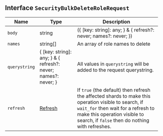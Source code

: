 ## Interface `SecurityBulkDeleteRoleRequest`

| Name | Type | Description |
| - | - | - |
| `body` | string | ({ [key: string]: any; } & { refresh?: never; names?: never; }) | All values in `body` will be added to the request body. |
| `names` | string[] | An array of role names to delete |
| `querystring` | { [key: string]: any; } & { refresh?: never; names?: never; } | All values in `querystring` will be added to the request querystring. |
| `refresh` | [Refresh](./Refresh.md) | If `true` (the default) then refresh the affected shards to make this operation visible to search, if `wait_for` then wait for a refresh to make this operation visible to search, if `false` then do nothing with refreshes. |
